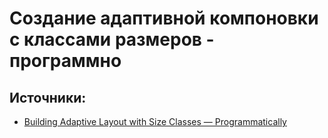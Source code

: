 # Создание адаптивной компоновки с классами размеров - программно

## Источники:
- [Building Adaptive Layout with Size Classes — Programmatically](https://batikansosun.medium.com/building-adaptive-layout-with-size-classes-programmatically-40db42950c89)
